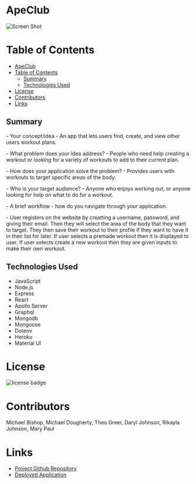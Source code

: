 
# ApeClub


![Screen Shot ](https://postimg.cc/rDj66T9R)



# Table of Contents 
- [ApeClub](#apeclub)
- [Table of Contents](#table-of-contents)
  - [Summary](#summary)
  - [Technologies Used](#technologies-used)
- [License](#license)
- [Contributors](#contributors)
- [Links](#links)



## Summary

   <p> - Your concept/idea - An app that lets users find, create, and view other users workout plans. </p>
    <p> - What problem does your idea address? - People who need help creating a workout or looking for a variety of workouts to add to their current plan.</P>
   <p> - How does your application solve the problem? - Provides users with workouts to target specific areas of the body.</p>
   <p> - Who is your target audience? - Anyone who enjoys working out, or anyone looking for help on what to do for a workout.</p>
   <p> - A brief workflow - how do you navigate through your application. 
   <p> - User registers on the website by creatting a username, password, and giving their email.  Then they will select the area of the body that they want to target. They then save their workout to their profile if they want to have it in their list for later.  If user selects a premade workout then it is displayed to user.  If user selects create a new workout then they are given inputs to make their own workout. </p>

## Technologies Used

* JavaScript
* Node.js
* Express
* React
* Apollo Server
* Graphql
* Mongodb
* Mongoose
* Dotenv
* Heroku
* Material UI




# License
![license badge](https://img.shields.io/badge/license-MIT-brightgreen)

# Contributors


Michael Bishop, Michael Dougherty, Theo Greer, Daryl Johnson, Rikayla Johnson, Mary Paul




# Links

- [Project Github Repository](https://github.com/HeadbandDandy/apeClub)
- [Deployed Application](https://)
